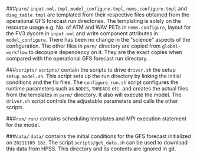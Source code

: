 ###`parm/`
`input.nml.tmpl`, `model_configure.tmpl`, `nems.configure.tmpl` and `diag_table.tmpl` are templated from their respective files obtained from the operational GFS forecast run directories.
The templating is solely on the resource usage e.g. No. of ATM and WAV PETs in `nems.configure`, layout for the FV3 dycore in `input.nml` and write component attributes in `model_configure`.
There has been no change in the "science" aspects of the configuration.
The other files in `parm/` directory are copied from `global-workflow` to decouple dependency on it.  They are the exact copies when compared with the operational GFS forecast run directory.

###`scripts/`
`scripts/` contain the scripts to drive `driver.sh` the setup `setup_model.sh`.  This script sets up the run directory by linking the initial conditions and the fix files.  The `configure_run.sh` script configures the runtime parameters such as `NODES`, `THREADS` etc. and creates the actual files from the templates in `parm/` directory.  It also will execute the model.  The `driver.sh` script controls the adjustable parameters and calls the other scripts.

###`run/`
`run/` contains scheduling templates and MPI execution statement for the model.

###`data/`
`data/` contains the initial conditions for the GFS forecast initialized on `20211109 18z`.  The script `scripts/get_data.sh` can be used to download this data from HPSS.
This directory and its contents are ignored in git.
